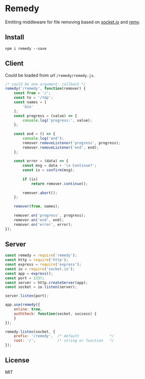 # Remedy

Emitting middleware for file removing based on [socket.io](http://socket.io "Socket.io") and [remy](https://github.com/coderaiser/node-remy "Remy").

## Install

```
npm i remedy --save
```

## Client

Could be loaded from url `/remedy/remedy.js`.

```js
/* could be one argument: callback */
remedy('/remedy', function(remover) {
    const from = '/';
    const to = '/tmp';
    const names = [
        'bin'
    ];
    const progress = (value) => {
        console.log('progress:', value);
    };
    
    const end = () => {
        console.log('end');
        remover.removeListener('progress', progress);
        remover.removeListener('end', end);
    };
    
    const error = (data) => {
        const msg = data + '\n Continue?';
        const is = confirm(msg);
        
        if (is)
            return remover.continue();
        
        remover.abort();
    };
    
    remover(from, names);
    
    remover.on('progress', progress);
    remover.on('end', end);
    remover.on('error', error);
});

```

## Server

```js
const remedy = require('remedy');
const http = require('http');
const express = require('express');
const io = require('socket.io');
const app = express();
const port = 1337;
const server = http.createServer(app);
const socket = io.listen(server);

server.listen(port);

app.use(remedy({
    online: true,
    authCheck: function(socket, success) {
    }
});

remedy.listen(socket, {
    prefix: '/remedy',  /* default              */
    root: '/',          /* string or function   */
});
```

## License

MIT


